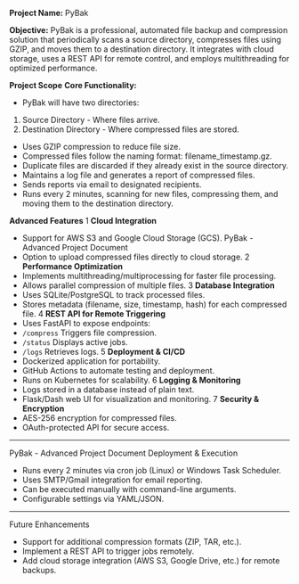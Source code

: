 **Project Name:** PyBak<br>

**Objective:**
PyBak is a professional, automated file backup and compression solution that periodically scans a source directory, compresses files using GZIP, and moves them to a destination directory. It integrates with cloud
storage, uses a REST API for remote control, and employs multithreading for optimized performance.

**Project Scope**
**Core Functionality:**
- PyBak will have two directories:
 1. Source Directory - Where files arrive.
 2. Destination Directory - Where compressed files are stored.
- Uses GZIP compression to reduce file size.
- Compressed files follow the naming format: filename_timestamp.gz.
- Duplicate files are discarded if they already exist in the source directory.
- Maintains a log file and generates a report of compressed files.
- Sends reports via email to designated recipients.
- Runs every 2 minutes, scanning for new files, compressing them, and moving them to the destination directory.

**Advanced Features**
1 **Cloud Integration**
- Support for AWS S3 and Google Cloud Storage (GCS).
PyBak - Advanced Project Document
- Option to upload compressed files directly to cloud storage.
2 **Performance Optimization**
- Implements multithreading/multiprocessing for faster file processing.
- Allows parallel compression of multiple files.
3 **Database Integration**
- Uses SQLite/PostgreSQL to track processed files.
- Stores metadata (filename, size, timestamp, hash) for each compressed file.
4 **REST API for Remote Triggering**
- Uses FastAPI to expose endpoints:
 - `/compress` Triggers file compression.
 - `/status` Displays active jobs.
 - `/logs` Retrieves logs.
5 **Deployment & CI/CD**
- Dockerized application for portability.
- GitHub Actions to automate testing and deployment.
- Runs on Kubernetes for scalability.
6 **Logging & Monitoring**
- Logs stored in a database instead of plain text.
- Flask/Dash web UI for visualization and monitoring.
7 **Security & Encryption**
- AES-256 encryption for compressed files.
- OAuth-protected API for secure access.
---
PyBak - Advanced Project Document
Deployment & Execution
- Runs every 2 minutes via cron job (Linux) or Windows Task Scheduler.
- Uses SMTP/Gmail integration for email reporting.
- Can be executed manually with command-line arguments.
- Configurable settings via YAML/JSON.
---
Future Enhancements
- Support for additional compression formats (ZIP, TAR, etc.).
- Implement a REST API to trigger jobs remotely.
- Add cloud storage integration (AWS S3, Google Drive, etc.) for remote backups.


